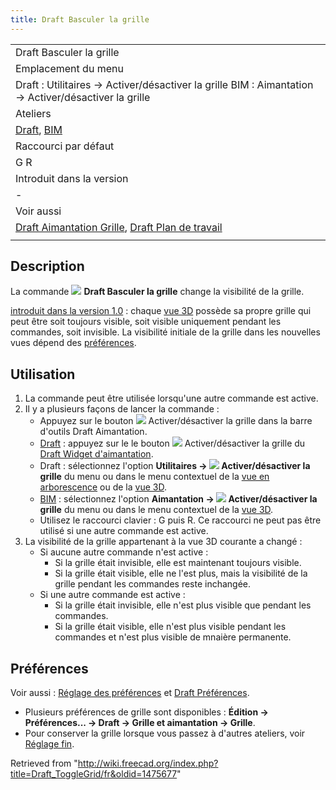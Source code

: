```yaml
---
title: Draft Basculer la grille
---
```

|  |
| --- |
| Draft Basculer la grille |
| Emplacement du menu |
| Draft : Utilitaires → Activer/désactiver la grille  BIM : Aimantation → Activer/désactiver la grille |
| Ateliers |
| [Draft](/Draft_Workbench/fr "Draft Workbench/fr"), [BIM](/BIM_Workbench/fr "BIM Workbench/fr") |
| Raccourci par défaut |
| G R |
| Introduit dans la version |
| - |
| Voir aussi |
| [Draft Aimantation Grille](/Draft_Snap_Grid/fr "Draft Snap Grid/fr"), [Draft Plan de travail](/Draft_SelectPlane/fr "Draft SelectPlane/fr") |
|  |

## Description

La commande ![](/images/Draft_ToggleGrid.svg) **Draft Basculer la grille** change la visibilité de la grille.

[introduit dans la version 1.0](/Release_notes_1.0/fr "Release notes 1.0/fr") : chaque [vue 3D](/3D_view/fr "3D view/fr") possède sa propre grille qui peut être soit toujours visible, soit visible uniquement pendant les commandes, soit invisible. La visibilité initiale de la grille dans les nouvelles vues dépend des [préférences](#Préférences).

## Utilisation

1. La commande peut être utilisée lorsqu'une autre commande est active.
2. Il y a plusieurs façons de lancer la commande :
   * Appuyez sur le bouton ![](/images/Draft_ToggleGrid.svg) Activer/désactiver la grille dans la barre d'outils Draft Aimantation.
   * [Draft](/Draft_Workbench/fr "Draft Workbench/fr") : appuyez sur le le bouton ![](/images/Draft_ToggleGrid.svg) Activer/désactiver la grille du [Draft Widget d'aimantation](/Draft_snap_widget/fr "Draft snap widget/fr").
   * Draft : sélectionnez l'option **Utilitaires → ![](/images/Draft_ToggleGrid.svg) Activer/désactiver la grille** du menu ou dans le menu contextuel de la [vue en arborescence](/Tree_view/fr "Tree view/fr") ou de la [vue 3D](/3D_view/fr "3D view/fr").
   * [BIM](/BIM_Workbench/fr "BIM Workbench/fr") : sélectionnez l'option **Aimantation → ![](/images/Draft_ToggleGrid.svg) Activer/désactiver la grille** du menu ou dans le menu contextuel de la [vue 3D](/3D_view/fr "3D view/fr").
   * Utilisez le raccourci clavier : G puis R. Ce raccourci ne peut pas être utilisé si une autre commande est active.
3. La visibilité de la grille appartenant à la vue 3D courante a changé :
   * Si aucune autre commande n'est active :
     + Si la grille était invisible, elle est maintenant toujours visible.
     + Si la grille était visible, elle ne l'est plus, mais la visibilité de la grille pendant les commandes reste inchangée.
   * Si une autre commande est active :
     + Si la grille était invisible, elle n'est plus visible que pendant les commandes.
     + Si la grille était visible, elle n'est plus visible pendant les commandes et n'est plus visible de mnaière permanente.

## Préférences

Voir aussi : [Réglage des préférences](/Preferences_Editor/fr "Preferences Editor/fr") et [Draft Préférences](/Draft_Preferences/fr "Draft Preferences/fr").

* Plusieurs préférences de grille sont disponibles : **Édition → Préférences... → Draft → Grille et aimantation → Grille**.
* Pour conserver la grille lorsque vous passez à d'autres ateliers, voir [Réglage fin](/Fine-tuning/fr#Atelier_Draft "Fine-tuning/fr").

Retrieved from "<http://wiki.freecad.org/index.php?title=Draft_ToggleGrid/fr&oldid=1475677>"